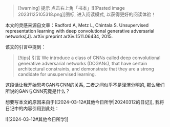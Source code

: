 
>[!warning] 提示
>点击右上角「书本」![[Pasted image 20231125105318.png]]图标, 进入阅读模式, 以获得更好的阅读体验！

本文的灵感来源自文章：Radford A, Metz L, Chintala S. Unsupervised representation learning with deep convolutional generative adversarial networks[J]. arXiv preprint arXiv:1511.06434, 2015.

该文的引言中提到：
>[!tips] 引言
>We introduce a class of CNNs called deep convolutional generative adversarial networks (DCGANs), that have certain architectural constraints, and demonstrate that they are a strong candidate for unsupervised learning. 

这段话让我开始思考GAN与CNN的关系, 二者之间似乎不是泾渭分明的, 那么我们所说的GAN与CNN究竟是什么？

想要写本文的原因来自于[[2024-03-12#其他今日所学|20240312的日记]], 我将日记中的内容引用到此处：

![[2024-03-12#其他今日所学]]


